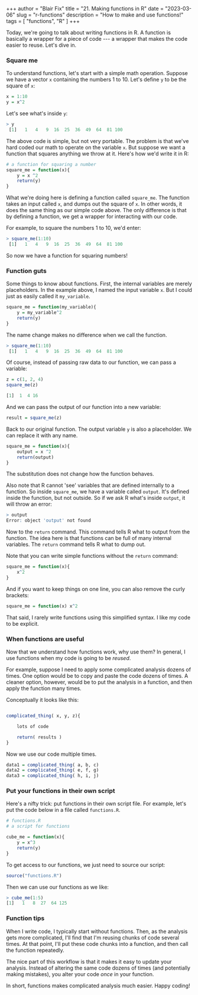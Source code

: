 +++
author = "Blair Fix"
title =  "21. Making functions in R"
date = "2023-03-06"
slug = "r-functions"
description = "How to make and use functions!"
tags = [ "functions", "R" ]
+++


Today, we're going to talk about writing functions in R. A function is basically a wrapper for a piece of code --- a wrapper that makes the code easier to reuse. Let's dive in.


### Square me

To understand functions, let's start with a simple math operation. Suppose we have a vector `x` containing the numbers 1 to 10. Let's define `y` to be the square of `x`:

```R
x = 1:10
y = x^2
```

Let's see what's inside `y`:

```R
> y
 [1]   1   4   9  16  25  36  49  64  81 100
```


The above code is simple, but not very portable. The problem is that we've hard coded our math to operate on the variable `x`. But suppose we want a function that squares anything we throw at it.  Here's how we'd write it in R:

```R
# a function for squaring a number
square_me = function(x){
    y = x ^2
    return(y)
}
```

What we're doing here is defining a function called `square_me`. 
The function takes an input called `x`, and dumps out the square of `x`. In other words, it does the same thing as our simple code above. The only difference is that by defining a function, we get a wrapper for interacting with our code.

For example, to square the numbers 1 to 10, we'd enter:

```R
> square_me(1:10)
 [1]   1   4   9  16  25  36  49  64  81 100
```

So now we have a function  for squaring numbers!


### Function guts

Some things to know about functions. First, the internal variables are merely placeholders. In the example above, I named the input variable `x`. But I could just as easily called it `my_variable`.


```R
square_me = function(my_variable){
    y = my_variable^2
    return(y)
}
```

The name change makes no difference when we call the function.

```R
> square_me(1:10)
 [1]   1   4   9  16  25  36  49  64  81 100
```

Of course,  instead of passing raw data to our function, we can pass a variable:

```R
z = c(1, 2, 4)
square_me(z)

[1]  1  4 16
```

And we can pass the output of our function into a new variable:

```R
result = square_me(z)
```

Back to our original function. The output variable `y` is also a placeholder. We can replace it with any name. 

```R
square_me = function(x){
    output = x ^2
    return(output)
}
```

The substitution does not change how the function behaves.

Also note that R cannot 'see' variables that are defined internally to a function. So inside `square_me`, we have a variable called `output`. It's defined inside the function, but not outside. So if we ask R what's inside `output`, it will throw an error:

```R
> output
Error: object 'output' not found
```


Now to the `return` command. This command tells R what to output from the function. The idea here is that functions can be full of many internal variables. The `return` command tells R what to dump out. 

Note that you can write simple functions without the `return` command:

```R
square_me = function(x){
    x^2
}
```

And if you want to keep things on one line, you can also remove the curly brackets:

```R
square_me = function(x) x^2
```

That said, I rarely write functions  using this simplified syntax. I like my code to be explicit.



### When functions are useful

Now that we understand how functions work, why use them? In general, I use functions when my code is going to be *reused*. 

For example, suppose I need to apply some complicated analysis dozens of times. One option would be to copy and paste the code dozens of times. A cleaner option, however, would be to put the analysis in a function, and then apply the function many times. 

Conceptually it looks like this:

```R

complicated_thing( x, y, z){

    lots of code

    return( results )
}
```

Now we use our code multiple times.

```R
data1 = complicated_thing( a, b, c)
data2 = complicated_thing( e, f, g)
data3 = complicated_thing( h, i, j)
```


### Put your functions in their own script

Here's a nifty trick: put functions in their own script file. For example, let's put the code below in a file called `functions.R`.


```R
# functions.R
# a script for functions

cube_me = function(x){
    y = x^3
    return(y)
}
```

To get access to our functions, we just need to source our script:

```R
source("functions.R")
```

Then we can use our functions as we like:

```R
> cube_me(1:5)
[1]   1   8  27  64 125
```


### Function tips

When I write code, I typically start without functions. Then, as the analysis gets more complicated, I'll find that I'm reusing chunks of code several times. At that point, I'll put these code chunks into a function, and then call the function repeatedly.

The nice part of this workflow is that it makes it easy to update your analysis. Instead of altering the same code dozens of times (and potentially making mistakes), you alter your code *once* in your function.

In short,  functions makes complicated analysis much easier. Happy coding!
